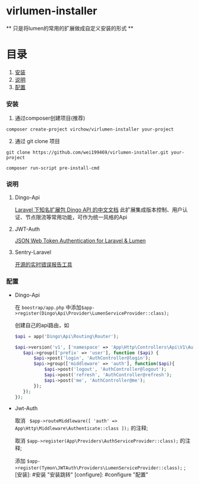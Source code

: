 # virlumen-installer

** 只是将lumen的常用的扩展做成自定义安装的形式  **

# 目录
1. <a href="#install">安装</a>
2. <a href="#instructions">说明</a>
3. <a href="#configure">配置</a>

### <span id="install">安装</span>

1. 通过composer创建项目(推荐)

`composer create-project virchow/virlumen-installer your-project`

2. 通过 git clone 项目

`git clone https://github.com/wei199469/virlumen-installer.git your-project`

`composer run-script pre-install-cmd`

### <span id="instructions">说明</span>

1. Dingo-Api

	[Laravel 下知名扩展包 Dingo API 的中文文档](https://learnku.com/docs/dingo-api/2.0.0 "Laravel 下知名扩展包 Dingo API 的中文文档") 
此扩展集成版本控制、用户认证、节点限流等常用功能，可作为统一风格的Api

2. JWT-Auth

	[JSON Web Token Authentication for Laravel & Lumen](https://jwt-auth.readthedocs.io/en/develop/ "JSON Web Token Authentication for Laravel & Lumen")

3. Sentry-Laravel

	[开源的实时错误报告工具](https://docs.sentry.io/platforms/php/ "开源的实时错误报告工具")

### <span id="configure">配置</span>

- Dingo-Api

    在 `boostrap/app.php` 中添加`$app->register(Dingo\Api\Provider\LumenServiceProvider::class);`
    
    创建自己的api路由，如
     ```php
    $api = app('Dingo\Api\Routing\Router');

    $api->version('v1', ['namespace' => 'App\Http\Controllers\Api\V1\Auth'], function ($api) {
        $api->group(['prefix' => 'user'], function ($api) {
            $api->post('login', 'AuthController@login');
            $api->group(['middleware' => 'auth'], function($api){
                $api->post('logout', 'AuthController@logout');
                $api->post('refresh', 'AuthController@refresh');
                $api->post('me', 'AuthController@me');
            });
        });
    });

    ```

- Jwt-Auth

    取消 ` $app->routeMiddleware([
        'auth' => App\Http\Middleware\Authenticate::class
    ]);` 的注释;

    取消 `$app->register(App\Providers\AuthServiceProvider::class);` 的注释;

    添加 `$app->register(Tymon\JWTAuth\Providers\LumenServiceProvider::class);` ;
[安装]: #安装 "安装跳转"
[configure]: #configure "配置"